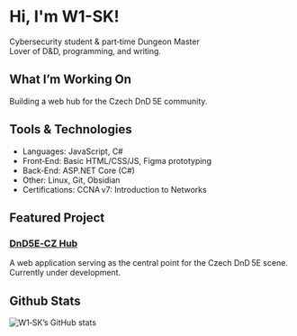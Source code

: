 # Hi, I'm W1-SK! 
Cybersecurity student & part‑time Dungeon Master\
Lover of D&D, programming, and writing. 

## What I’m Working On
Building a web hub for the Czech DnD 5E community.

## Tools & Technologies
- Languages: JavaScript, C# 
- Front‑End: Basic HTML/CSS/JS, Figma prototyping 
- Back‑End: ASP.NET Core (C#) 
- Other: Linux, Git, Obsidian 
- Certifications: CCNA v7: Introduction to Networks

## Featured Project
### [DnD5E‑CZ Hub](https://github.com/W1-SK/DnD_Toolbox)
A web application serving as the central point for the Czech DnD 5E scene. Currently under development.

## Github Stats
![W1‑SK’s GitHub stats](https://github-readme-stats.vercel.app/api?username=W1-SK&show_icons=true)
